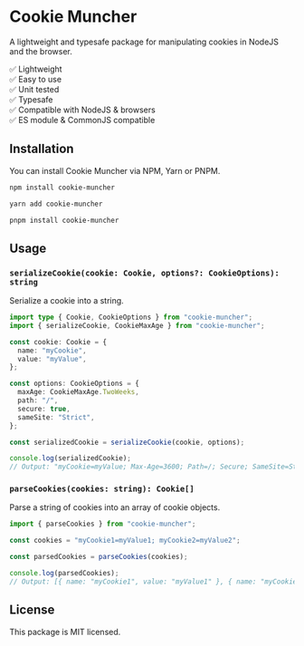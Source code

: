 # Cookie Muncher
A lightweight and typesafe package for manipulating cookies in NodeJS and the browser.

✅ Lightweight  
✅ Easy to use  
✅ Unit tested  
✅ Typesafe  
✅ Compatible with NodeJS & browsers  
✅ ES module & CommonJS compatible  

## Installation
You can install Cookie Muncher via NPM, Yarn or PNPM.

```sh
npm install cookie-muncher
```

```sh
yarn add cookie-muncher
```

```sh
pnpm install cookie-muncher
```

## Usage
### `serializeCookie(cookie: Cookie, options?: CookieOptions): string`
Serialize a cookie into a string.

```ts
import type { Cookie, CookieOptions } from "cookie-muncher";
import { serializeCookie, CookieMaxAge } from "cookie-muncher";

const cookie: Cookie = {
  name: "myCookie",
  value: "myValue",
};

const options: CookieOptions = {
  maxAge: CookieMaxAge.TwoWeeks,
  path: "/",
  secure: true,
  sameSite: "Strict",
};

const serializedCookie = serializeCookie(cookie, options);

console.log(serializedCookie);
// Output: "myCookie=myValue; Max-Age=3600; Path=/; Secure; SameSite=Strict"
```

### `parseCookies(cookies: string): Cookie[]`
Parse a string of cookies into an array of cookie objects.

```ts
import { parseCookies } from "cookie-muncher";

const cookies = "myCookie1=myValue1; myCookie2=myValue2";

const parsedCookies = parseCookies(cookies);

console.log(parsedCookies); 
// Output: [{ name: "myCookie1", value: "myValue1" }, { name: "myCookie2", value: "myValue2" }]
```

## License
This package is MIT licensed.